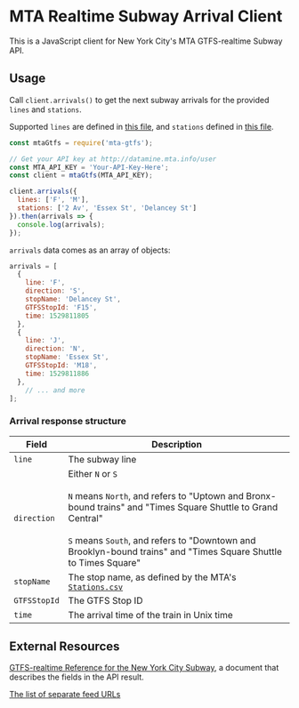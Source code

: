 # MTA Realtime Subway Arrival Client

This is a JavaScript client for New York City's MTA GTFS-realtime Subway API.

## Usage

Call `client.arrivals()` to get the next subway arrivals for the provided `lines` and `stations`. 

Supported `lines` are defined in [this file](./subwayLineToFeedIdMap.json), and `stations` defined in [this file](GTFSStopIdToStationNameMap.json).

```js
const mtaGtfs = require('mta-gtfs');

// Get your API key at http://datamine.mta.info/user
const MTA_API_KEY = 'Your-API-Key-Here';
const client = mtaGtfs(MTA_API_KEY);

client.arrivals({
  lines: ['F', 'M'],
  stations: ['2 Av', 'Essex St', 'Delancey St']
}).then(arrivals => {
  console.log(arrivals);
});
```

`arrivals` data comes as an array of objects:

```js
arrivals = [ 
  { 
    line: 'F',
    direction: 'S',
    stopName: 'Delancey St',
    GTFSStopId: 'F15',
    time: 1529811805 
  },
  { 
    line: 'J',
    direction: 'N',
    stopName: 'Essex St',
    GTFSStopId: 'M18',
    time: 1529811886
  },
    // ... and more
];
```

### Arrival response structure

| Field                  | Description |
|------------------------|-------------|
| `line`                   | The subway line |
| `direction`              | Either `N` or `S` <br /><br />`N` means `North`, and refers to "Uptown and Bronx-bound trains" and "Times Square Shuttle to Grand Central"  <br /><br />`S` means `South`, and refers to "Downtown and Brooklyn-bound trains" and "Times Square Shuttle to Times Square" |
| `stopName`              | The stop name, as defined by the MTA's [`Stations.csv`](http://web.mta.info/developers/data/nyct/subway/Stations.csv) |
| `GTFSStopId` | The GTFS Stop ID |
| `time` | The arrival time of the train in Unix time |

## External Resources

[GTFS-realtime Reference for the New York City Subway](http://datamine.mta.info/sites/all/files/pdfs/GTFS-Realtime-NYC-Subway%20version%201%20dated%207%20Sep.pdf), a document that describes the fields in the API result.

[The list of separate feed URLs](http://datamine.mta.info/list-of-feeds)